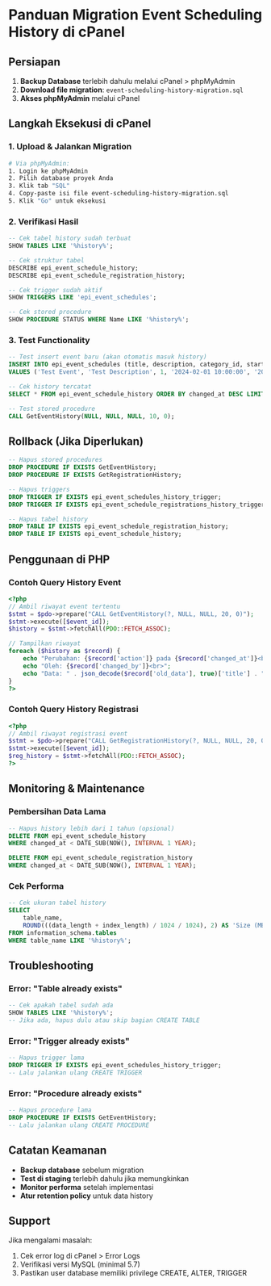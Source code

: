 # Panduan Migration Event Scheduling History di cPanel

## Persiapan
1. **Backup Database** terlebih dahulu melalui cPanel > phpMyAdmin
2. **Download file migration**: `event-scheduling-history-migration.sql`
3. **Akses phpMyAdmin** melalui cPanel

## Langkah Eksekusi di cPanel

### 1. Upload & Jalankan Migration
```bash
# Via phpMyAdmin:
1. Login ke phpMyAdmin
2. Pilih database proyek Anda
3. Klik tab "SQL"
4. Copy-paste isi file event-scheduling-history-migration.sql
5. Klik "Go" untuk eksekusi
```

### 2. Verifikasi Hasil
```sql
-- Cek tabel history sudah terbuat
SHOW TABLES LIKE '%history%';

-- Cek struktur tabel
DESCRIBE epi_event_schedule_history;
DESCRIBE epi_event_schedule_registration_history;

-- Cek trigger sudah aktif
SHOW TRIGGERS LIKE 'epi_event_schedules';

-- Cek stored procedure
SHOW PROCEDURE STATUS WHERE Name LIKE '%history%';
```

### 3. Test Functionality
```sql
-- Test insert event baru (akan otomatis masuk history)
INSERT INTO epi_event_schedules (title, description, category_id, start_time, end_time, status) 
VALUES ('Test Event', 'Test Description', 1, '2024-02-01 10:00:00', '2024-02-01 12:00:00', 'active');

-- Cek history tercatat
SELECT * FROM epi_event_schedule_history ORDER BY changed_at DESC LIMIT 5;

-- Test stored procedure
CALL GetEventHistory(NULL, NULL, NULL, 10, 0);
```

## Rollback (Jika Diperlukan)
```sql
-- Hapus stored procedures
DROP PROCEDURE IF EXISTS GetEventHistory;
DROP PROCEDURE IF EXISTS GetRegistrationHistory;

-- Hapus triggers
DROP TRIGGER IF EXISTS epi_event_schedules_history_trigger;
DROP TRIGGER IF EXISTS epi_event_schedule_registrations_history_trigger;

-- Hapus tabel history
DROP TABLE IF EXISTS epi_event_schedule_registration_history;
DROP TABLE IF EXISTS epi_event_schedule_history;
```

## Penggunaan di PHP

### Contoh Query History Event
```php
<?php
// Ambil riwayat event tertentu
$stmt = $pdo->prepare("CALL GetEventHistory(?, NULL, NULL, 20, 0)");
$stmt->execute([$event_id]);
$history = $stmt->fetchAll(PDO::FETCH_ASSOC);

// Tampilkan riwayat
foreach ($history as $record) {
    echo "Perubahan: {$record['action']} pada {$record['changed_at']}<br>";
    echo "Oleh: {$record['changed_by']}<br>";
    echo "Data: " . json_decode($record['old_data'], true)['title'] . "<br><br>";
}
?>
```

### Contoh Query History Registrasi
```php
<?php
// Ambil riwayat registrasi event
$stmt = $pdo->prepare("CALL GetRegistrationHistory(?, NULL, NULL, 20, 0)");
$stmt->execute([$event_id]);
$reg_history = $stmt->fetchAll(PDO::FETCH_ASSOC);
?>
```

## Monitoring & Maintenance

### Pembersihan Data Lama
```sql
-- Hapus history lebih dari 1 tahun (opsional)
DELETE FROM epi_event_schedule_history 
WHERE changed_at < DATE_SUB(NOW(), INTERVAL 1 YEAR);

DELETE FROM epi_event_schedule_registration_history 
WHERE changed_at < DATE_SUB(NOW(), INTERVAL 1 YEAR);
```

### Cek Performa
```sql
-- Cek ukuran tabel history
SELECT 
    table_name,
    ROUND(((data_length + index_length) / 1024 / 1024), 2) AS 'Size (MB)'
FROM information_schema.tables 
WHERE table_name LIKE '%history%';
```

## Troubleshooting

### Error: "Table already exists"
```sql
-- Cek apakah tabel sudah ada
SHOW TABLES LIKE '%history%';
-- Jika ada, hapus dulu atau skip bagian CREATE TABLE
```

### Error: "Trigger already exists"
```sql
-- Hapus trigger lama
DROP TRIGGER IF EXISTS epi_event_schedules_history_trigger;
-- Lalu jalankan ulang CREATE TRIGGER
```

### Error: "Procedure already exists"
```sql
-- Hapus procedure lama
DROP PROCEDURE IF EXISTS GetEventHistory;
-- Lalu jalankan ulang CREATE PROCEDURE
```

## Catatan Keamanan
- **Backup database** sebelum migration
- **Test di staging** terlebih dahulu jika memungkinkan
- **Monitor performa** setelah implementasi
- **Atur retention policy** untuk data history

## Support
Jika mengalami masalah:
1. Cek error log di cPanel > Error Logs
2. Verifikasi versi MySQL (minimal 5.7)
3. Pastikan user database memiliki privilege CREATE, ALTER, TRIGGER